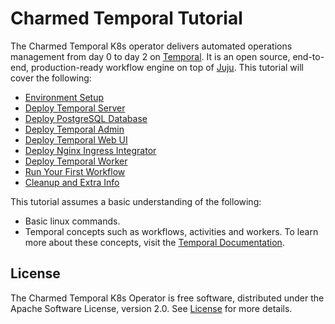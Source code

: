 # Charmed Temporal Tutorial

The Charmed Temporal K8s operator delivers automated operations management from
day 0 to day 2 on [Temporal](https://temporal.io/). It is an open source,
end-to-end, production-ready workflow engine on top of [Juju](https://juju.is/).
This tutorial will cover the following:

- [Environment Setup](./02-environment.md)
- [Deploy Temporal Server](./03-deploy-server.md)
- [Deploy PostgreSQL Database](./04-deploy-db.md)
- [Deploy Temporal Admin](./05-deploy-admin.md)
- [Deploy Temporal Web UI](./06-deploy-ui.md)
- [Deploy Nginx Ingress Integrator](./07-deploy-ingress.md)
- [Deploy Temporal Worker](./08-deploy-worker.md)
- [Run Your First Workflow](./09-run-workflow.md)
- [Cleanup and Extra Info](./10-cleanup.md)

This tutorial assumes a basic understanding of the following:

- Basic linux commands.
- Temporal concepts such as workflows, activities and workers. To learn more
  about these concepts, visit the
  [Temporal Documentation](https://docs.temporal.io/concepts).

## License

The Charmed Temporal K8s Operator is free software, distributed under the Apache
Software License, version 2.0. See
[License](https://github.com/canonical/temporal-k8s-operator/blob/main/LICENSE)
for more details.
